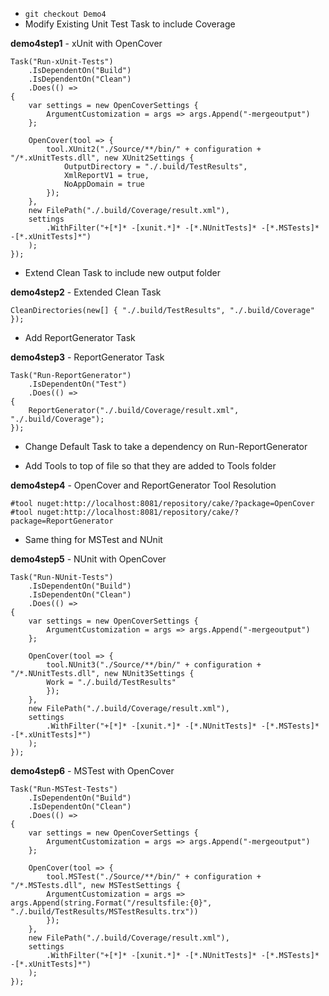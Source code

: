 * `git checkout Demo4`
* Modify Existing Unit Test Task to include Coverage

**demo4step1** - xUnit with OpenCover
```
Task("Run-xUnit-Tests")
    .IsDependentOn("Build")
    .IsDependentOn("Clean")
    .Does(() =>
{
    var settings = new OpenCoverSettings {
        ArgumentCustomization = args => args.Append("-mergeoutput")
    };

    OpenCover(tool => {
        tool.XUnit2("./Source/**/bin/" + configuration + "/*.xUnitTests.dll", new XUnit2Settings {
            OutputDirectory = "./.build/TestResults",
            XmlReportV1 = true,
            NoAppDomain = true
        });
    },
    new FilePath("./.build/Coverage/result.xml"),
    settings
        .WithFilter("+[*]* -[xunit.*]* -[*.NUnitTests]* -[*.MSTests]* -[*.xUnitTests]*")
    );
});
```

* Extend Clean Task to include new output folder

**demo4step2** - Extended Clean Task
```
CleanDirectories(new[] { "./.build/TestResults", "./.build/Coverage" });
```

* Add ReportGenerator Task

**demo4step3** - ReportGenerator Task
```
Task("Run-ReportGenerator")
    .IsDependentOn("Test")
    .Does(() =>
{
    ReportGenerator("./.build/Coverage/result.xml", "./.build/Coverage");
});
```

* Change Default Task to take a dependency on Run-ReportGenerator

* Add Tools to top of file so that they are added to Tools folder

**demo4step4** - OpenCover and ReportGenerator Tool Resolution
```
#tool nuget:http://localhost:8081/repository/cake/?package=OpenCover
#tool nuget:http://localhost:8081/repository/cake/?package=ReportGenerator
```

* Same thing for MSTest and NUnit

**demo4step5** - NUnit with OpenCover
```
Task("Run-NUnit-Tests")
    .IsDependentOn("Build")
    .IsDependentOn("Clean")
    .Does(() =>
{
    var settings = new OpenCoverSettings {
        ArgumentCustomization = args => args.Append("-mergeoutput")
    };

    OpenCover(tool => {
        tool.NUnit3("./Source/**/bin/" + configuration + "/*.NUnitTests.dll", new NUnit3Settings {
        Work = "./.build/TestResults"
        });
    },
    new FilePath("./.build/Coverage/result.xml"),
    settings
        .WithFilter("+[*]* -[xunit.*]* -[*.NUnitTests]* -[*.MSTests]* -[*.xUnitTests]*")
    );
});
```

**demo4step6** - MSTest with OpenCover
```
Task("Run-MSTest-Tests")
    .IsDependentOn("Build")
    .IsDependentOn("Clean")
    .Does(() =>
{
    var settings = new OpenCoverSettings {
        ArgumentCustomization = args => args.Append("-mergeoutput")
    };

    OpenCover(tool => {
        tool.MSTest("./Source/**/bin/" + configuration + "/*.MSTests.dll", new MSTestSettings {
        ArgumentCustomization = args => args.Append(string.Format("/resultsfile:{0}", "./.build/TestResults/MSTestResults.trx"))
        });
    },
    new FilePath("./.build/Coverage/result.xml"),
    settings
        .WithFilter("+[*]* -[xunit.*]* -[*.NUnitTests]* -[*.MSTests]* -[*.xUnitTests]*")
    );
});
```